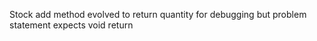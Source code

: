 Stock add method evolved to return quantity for debugging but problem statement expects void return
